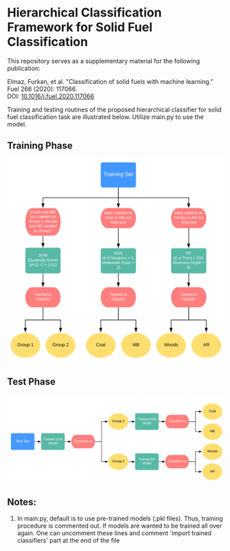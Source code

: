 # Hierarchical Classification Framework for Solid Fuel Classification

This repository serves as a supplementary material for the following publication:

Elmaz, Furkan, et al. "Classification of solid fuels with machine learning." Fuel 266 (2020): 117066.  
DOI: [10.1016/j.fuel.2020.117066](https://doi.org/10.1016/j.fuel.2020.117066)  
  
Training and testing routines of the proposed hierarchical classifier for solid fuel classification task are illustrated below. Utilize main.py to use the model.  
  

## Training Phase

![Training Procedure of the Model](https://github.com/furkanelmaz/SolidFuelClassification/blob/master/images/Train.png?raw=true)




## Test Phase

![alt text](https://github.com/furkanelmaz/SolidFuelClassification/blob/master/images/Test.png?raw=true)


## Notes:  
  
1) In main.py, default is to use pre-trained models (.pkl files). Thus, training procedure is commented out. If models are wanted to be trained all over again. One can uncomment these lines and comment 'import trained classifiers' part at the end of the file
